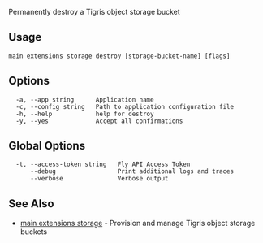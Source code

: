 Permanently destroy a Tigris object storage bucket

## Usage
~~~
main extensions storage destroy [storage-bucket-name] [flags]
~~~

## Options

~~~
  -a, --app string      Application name
  -c, --config string   Path to application configuration file
  -h, --help            help for destroy
  -y, --yes             Accept all confirmations
~~~

## Global Options

~~~
  -t, --access-token string   Fly API Access Token
      --debug                 Print additional logs and traces
      --verbose               Verbose output
~~~

## See Also

* [main extensions storage](/docs/flyctl/main-extensions-storage/)	 - Provision and manage Tigris object storage buckets

